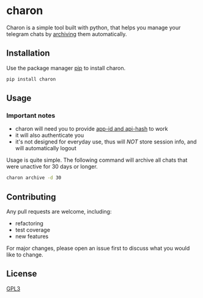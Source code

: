 # charon

Charon is a simple tool built with python, that helps you manage your telegram chats by [archiving](https://telegram.org/blog/archive-and-new-design) them automatically.

## Installation

Use the package manager [pip](https://pip.pypa.io/en/stable/) to install charon.

```bash
pip install charon
```

## Usage

### Important notes

- charon will need you to provide [app-id and api-hash](https://my.telegram.org/apps) to work
- it will also authenticate you
- it's not designed for everyday use, thus will *NOT* store session info, and will automatically logout

Usage is quite simple.
The following command will archive all chats that were unactive for 30 days or longer.

```bash
charon archive -d 30
```

## Contributing

Any pull requests are welcome, including:

- refactoring
- test coverage
- new features

For major changes, please open an issue first to discuss what you would like to change.

## License

[GPL3](https://choosealicense.com/licenses/gpl-3.0/)
